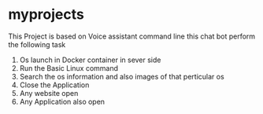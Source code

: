 # myprojects

This Project is based on Voice assistant command line
this chat bot perform the following task
1. Os launch in Docker container in sever side
2. Run the Basic Linux command
3. Search the os information and also images of that perticular os 
4. Close the Application
5. Any website open
6. Any Application also open 
